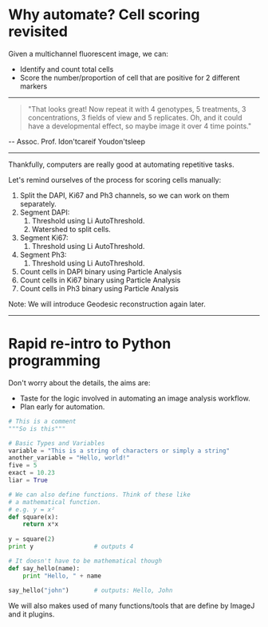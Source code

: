 # Why automate? Cell scoring revisited
Given a multichannel fluorescent image, we can:

* Identify and count total cells 
* Score the number/proportion of cell that are positive for 2 different markers

---

> "That looks great! Now repeat it with 4 genotypes, 5 treatments, 3 concentrations, 3 fields of view and 5 replicates. Oh, and it could have a developmental effect, so maybe image it over 4 time points."

-- Assoc. Prof.   Idon'tcareif   Youdon'tsleep

---

Thankfully, computers are really good at automating repetitive tasks.

Let's remind ourselves of the process for scoring cells manually:

1. Split the DAPI, Ki67 and Ph3 channels, so we can work on them separately.
2. Segment DAPI:
    1. Threshold using Li AutoThreshold.
    2. Watershed to split cells.
3. Segment Ki67:
    1. Threshold using Li AutoThreshold.
4. Segment Ph3:
    1. Threshold using Li AutoThreshold.
5. Count cells in DAPI binary using Particle Analysis
6. Count cells in Ki67 binary using Particle Analysis
7. Count cells in Ph3 binary using Particle Analysis

Note: We will introduce Geodesic reconstruction again later.

---
# Rapid re-intro to Python programming
Don't worry about the details, the aims are:

* Taste for the logic involved in automating an image analysis workflow.
* Plan early for automation.



```python
# This is a comment
"""So is this"""

# Basic Types and Variables
variable = "This is a string of characters or simply a string"
another_variable = "Hello, world!"
five = 5
exact = 10.23
liar = True

# We can also define functions. Think of these like
# a mathematical function.
# e.g. y = x²
def square(x):
	return x*x
	
y = square(2)
print y 				# outputs 4

# It doesn't have to be mathematical though
def say_hello(name):
	print "Hello, " + name
	
say_hello("john") 		# outputs: Hello, John
```

We will also makes used of many functions/tools that are define by ImageJ and it plugins.